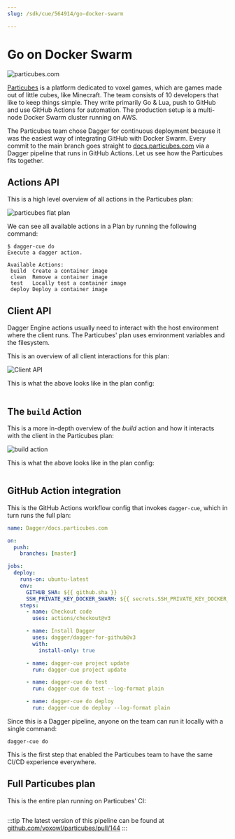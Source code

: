 ```yaml
---
slug: /sdk/cue/564914/go-docker-swarm

---
```


# Go on Docker Swarm

![particubes.com](/img/current/sdk/cue/use-cases/particubes.com.png)

[Particubes](https://particubes.com) is a platform dedicated to voxel games, which are games made out of little cubes, like Minecraft.
The team consists of 10 developers that like to keep things simple.
They write primarily Go & Lua, push to GitHub and use GitHub Actions for automation.
The production setup is a multi-node Docker Swarm cluster running on AWS.

The Particubes team chose Dagger for continuous deployment because it was the easiest way of integrating GitHub with Docker Swarm.
Every commit to the main branch goes straight to [docs.particubes.com](https://docs.particubes.com) via a Dagger pipeline that runs in GitHub Actions. Let us see how the Particubes fits together.

## Actions API

This is a high level overview of all actions in the Particubes plan:

![particubes flat plan](/img/current/sdk/cue/use-cases/particubes-actions.png)

We can see all available actions in a Plan by running the following command:

```console
$ dagger-cue do
Execute a dagger action.

Available Actions:
 build  Create a container image
 clean  Remove a container image
 test   Locally test a container image
 deploy Deploy a container image
```

## Client API

Dagger Engine actions usually need to interact with the host environment where the client runs. The Particubes' plan uses environment variables and the filesystem.

This is an overview of all client interactions for this plan:

![Client API](/img/current/sdk/cue/use-cases/client-api.png)

This is what the above looks like in the plan config:

```cue file=../tests/use-cases/go-docker-swarm/client-api.cue.fragment

```

## The `build` Action

This is a more in-depth overview of the _build_ action and how it interacts with the client in the Particubes plan:

![build action](/img/current/sdk/cue/use-cases/build-action.png)

This is what the above looks like in the plan config:

```cue file=../tests/use-cases/go-docker-swarm/build-action.cue.fragment

```

## GitHub Action integration

This is the GitHub Actions workflow config that invokes `dagger-cue`, which in turn runs the full plan:

```yaml
name: Dagger/docs.particubes.com

on:
  push:
    branches: [master]

jobs:
  deploy:
    runs-on: ubuntu-latest
    env:
      GITHUB_SHA: ${{ github.sha }}
      SSH_PRIVATE_KEY_DOCKER_SWARM: ${{ secrets.SSH_PRIVATE_KEY_DOCKER_SWARM }}
    steps:
      - name: Checkout code
        uses: actions/checkout@v3

      - name: Install Dagger
        uses: dagger/dagger-for-github@v3
        with:
          install-only: true

      - name: dagger-cue project update
        run: dagger-cue project update

      - name: dagger-cue do test
        run: dagger-cue do test --log-format plain

      - name: dagger-cue do deploy
        run: dagger-cue do deploy --log-format plain
```

Since this is a Dagger pipeline, anyone on the team can run it locally with a single command:

```console
dagger-cue do
```

This is the first step that enabled the Particubes team to have the same CI/CD experience everywhere.

## Full Particubes plan

This is the entire plan running on Particubes' CI:

```cue file=../tests/use-cases/go-docker-swarm/full/particubes.docs.cue

```

:::tip
The latest version of this pipeline can be found at [github.com/voxowl/particubes/pull/144](https://github.com/voxowl/particubes/blob/2af173596729929cfb7a7a1f78f1ec0d8b685e5e/lua-docs/docs.cue)
:::
